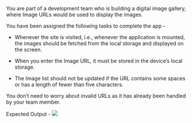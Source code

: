 You are part of a development team who is building a digital image gallery, where Image URLs would be used to display the images.

You have been assigned the following tasks to complete the app -

- Whenever the site is visited, i.e., whenever the application is mounted, the images should be fetched from the local storage and displayed on the screen.

- When you enter the Image URL, it must be stored in the device’s local storage.

- The Image list should not be updated if the URL contains some spaces or has a length of fewer than five characters.

You don’t need to worry about invalid URLs as it has already been handled by your team member.

Expected Output -
<img src=”https://res.cloudinary.com/dzi9rcqsa/image/upload/v1675830308/ImageAdder_bfqbmu.gif” />
